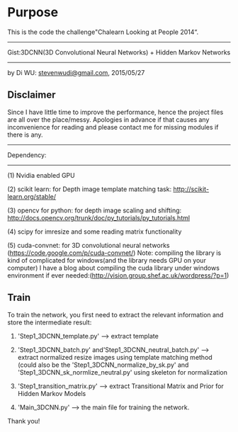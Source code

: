 Purpose
=============
This is the code the challenge"Chalearn Looking at People 2014“.
******************************************************************************************************
Gist:3DCNN(3D Convolutional Neural Networks) + Hidden Markov Networks
******************************************************************************************************
by Di WU: stevenwudi@gmail.com, 2015/05/27



Disclaimer
-------
Since I have little time to improve the performance, hence the project files are all over the place/messy. 
Apologies in advance if that causes any inconvenience for reading and please contact me for missing modules if there is any.
******************************************************************************************************

Dependency:
******************************************************************************************************
(1) Nvidia enabled GPU
			
(2) scikit learn: for Depth image template matching task: http://scikit-learn.org/stable/
	
(3) opencv for python: for depth image scaling and shifting: http://docs.opencv.org/trunk/doc/py_tutorials/py_tutorials.html

(4)	scipy for imresize and some reading matrix functionality

(5) cuda-convnet: for 3D convolutional neural networks	(https://code.google.com/p/cuda-convnet/)
				Note: compiling the library is kind of complicated for windows(and the library needs GPU on your computer)
					I have a blog about compiling the cuda library under windows environment if ever needed:(http://vision.group.shef.ac.uk/wordpress/?p=1)
	
	
Train
-------
To train the network, you first need to extract the relevant information and store the intermediate result:

1) 'Step1_3DCNN_template.py' --> extract template

2) 'Step1_3DCNN_batch.py' and'Step1_3DCNN_neutral_batch.py' --> extract normalized resize images using template matching method
(could also be the 'Step1_3DCNN_normalize_by_sk.py' and 'Step1_3DCNN_sk_normlize_neutral.py' using skeleton for normalization

3) 'Step1_transition_matrix.py' --> extract Transitional Matrix and Prior for Hidden Markov Models

4) 'Main_3DCNN.py' --> the main file for training the network.

Thank you!
